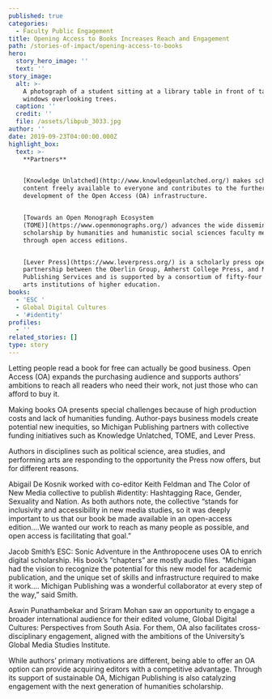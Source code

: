 ```yaml
---
published: true
categories:
  - Faculty Public Engagement
title: Opening Access to Books Increases Reach and Engagement
path: /stories-of-impact/opening-access-to-books
hero:
  story_hero_image: ''
  text: ''
story_image:
  alt: >-
    A photograph of a student sitting at a library table in front of tall
    windows overlooking trees. 
  caption: ''
  credit: ''
  file: /assets/libpub_3033.jpg
author: ''
date: 2019-09-23T04:00:00.000Z
highlight_box:
  text: >-
    **Partners**


    [Knowledge Unlatched](http://www.knowledgeunlatched.org/) makes scholarly
    content freely available to everyone and contributes to the further
    development of the Open Access (OA) infrastructure.


    [Towards an Open Monograph Ecosystem
    (TOME)](https://www.openmonographs.org/) advances the wide dissemination of
    scholarship by humanities and humanistic social sciences faculty members
    through open access editions.


    [Lever Press](https://www.leverpress.org/) is a scholarly press operated in
    partnership between the Oberlin Group, Amherst College Press, and Michigan
    Publishing Services and is supported by a consortium of fifty-four liberal
    arts institutions of higher education.
books:
  - 'ESC '
  - Global Digital Cultures
  - '#identity'
profiles:
  - ''
related_stories: []
type: story
---
```

Letting people read a book for free can actually be good business. Open Access (OA) expands the purchasing audience and supports authors’ ambitions to reach all readers who need their work, not just those who can afford to buy it.

Making books OA presents special challenges because of high production costs and lack of humanities funding. Author-pays business models create potential new inequities, so Michigan Publishing partners with collective funding initiatives such as Knowledge Unlatched, TOME, and Lever Press. 

Authors in disciplines such as political science, area studies, and performing arts are responding to the opportunity the Press now offers, but for different reasons.

Abigail De Kosnik worked with co-editor Keith Feldman and The Color of New Media collective to publish #identity: Hashtagging Race, Gender, Sexuality and Nation. As both authors note, the collective “stands for inclusivity and accessibility in new media studies, so it was deeply important to us that our book be made available in an open-access edition….We wanted our work to reach as many people as possible, and open access is facilitating that goal.”

Jacob Smith’s ESC: Sonic Adventure in the Anthropocene uses OA to enrich digital scholarship. His book’s “chapters” are mostly audio files. “Michigan had the vision to recognize the potential for this new model for academic publication, and the unique set of skills and infrastructure required to make it work…. Michigan Publishing was a wonderful collaborator at every step of the way,” said Smith.

Aswin Punathambekar and Sriram Mohan saw an opportunity to engage a broader international audience for their edited volume, Global Digital Cultures: Perspectives from South Asia. For them, OA also facilitates cross-disciplinary engagement, aligned with the ambitions of the University’s Global Media Studies Institute.

While authors’ primary motivations are different, being able to offer an OA option can provide acquiring editors with a competitive advantage. Through its support of sustainable OA, Michigan Publishing is also catalyzing engagement with the next generation of humanities scholarship.
